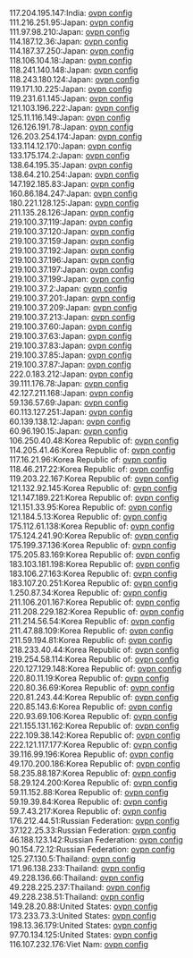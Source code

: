 117.204.195.147:India: [ovpn config](vpn/117_204_195_147.ovpn)  
111.216.251.95:Japan: [ovpn config](vpn/111_216_251_95.ovpn)  
111.97.98.210:Japan: [ovpn config](vpn/111_97_98_210.ovpn)  
114.187.12.36:Japan: [ovpn config](vpn/114_187_12_36.ovpn)  
114.187.37.250:Japan: [ovpn config](vpn/114_187_37_250.ovpn)  
118.106.104.18:Japan: [ovpn config](vpn/118_106_104_18.ovpn)  
118.241.140.148:Japan: [ovpn config](vpn/118_241_140_148.ovpn)  
118.243.180.124:Japan: [ovpn config](vpn/118_243_180_124.ovpn)  
119.171.10.225:Japan: [ovpn config](vpn/119_171_10_225.ovpn)  
119.231.61.145:Japan: [ovpn config](vpn/119_231_61_145.ovpn)  
121.103.196.222:Japan: [ovpn config](vpn/121_103_196_222.ovpn)  
125.11.116.149:Japan: [ovpn config](vpn/125_11_116_149.ovpn)  
126.126.191.78:Japan: [ovpn config](vpn/126_126_191_78.ovpn)  
126.203.254.174:Japan: [ovpn config](vpn/126_203_254_174.ovpn)  
133.114.12.170:Japan: [ovpn config](vpn/133_114_12_170.ovpn)  
133.175.174.2:Japan: [ovpn config](vpn/133_175_174_2.ovpn)  
138.64.195.35:Japan: [ovpn config](vpn/138_64_195_35.ovpn)  
138.64.210.254:Japan: [ovpn config](vpn/138_64_210_254.ovpn)  
147.192.185.83:Japan: [ovpn config](vpn/147_192_185_83.ovpn)  
160.86.184.247:Japan: [ovpn config](vpn/160_86_184_247.ovpn)  
180.221.128.125:Japan: [ovpn config](vpn/180_221_128_125.ovpn)  
211.135.28.126:Japan: [ovpn config](vpn/211_135_28_126.ovpn)  
219.100.37.119:Japan: [ovpn config](vpn/219_100_37_119.ovpn)  
219.100.37.120:Japan: [ovpn config](vpn/219_100_37_120.ovpn)  
219.100.37.159:Japan: [ovpn config](vpn/219_100_37_159.ovpn)  
219.100.37.192:Japan: [ovpn config](vpn/219_100_37_192.ovpn)  
219.100.37.196:Japan: [ovpn config](vpn/219_100_37_196.ovpn)  
219.100.37.197:Japan: [ovpn config](vpn/219_100_37_197.ovpn)  
219.100.37.199:Japan: [ovpn config](vpn/219_100_37_199.ovpn)  
219.100.37.2:Japan: [ovpn config](vpn/219_100_37_2.ovpn)  
219.100.37.201:Japan: [ovpn config](vpn/219_100_37_201.ovpn)  
219.100.37.209:Japan: [ovpn config](vpn/219_100_37_209.ovpn)  
219.100.37.213:Japan: [ovpn config](vpn/219_100_37_213.ovpn)  
219.100.37.60:Japan: [ovpn config](vpn/219_100_37_60.ovpn)  
219.100.37.63:Japan: [ovpn config](vpn/219_100_37_63.ovpn)  
219.100.37.83:Japan: [ovpn config](vpn/219_100_37_83.ovpn)  
219.100.37.85:Japan: [ovpn config](vpn/219_100_37_85.ovpn)  
219.100.37.87:Japan: [ovpn config](vpn/219_100_37_87.ovpn)  
222.0.183.212:Japan: [ovpn config](vpn/222_0_183_212.ovpn)  
39.111.176.78:Japan: [ovpn config](vpn/39_111_176_78.ovpn)  
42.127.211.168:Japan: [ovpn config](vpn/42_127_211_168.ovpn)  
59.136.57.69:Japan: [ovpn config](vpn/59_136_57_69.ovpn)  
60.113.127.251:Japan: [ovpn config](vpn/60_113_127_251.ovpn)  
60.139.138.12:Japan: [ovpn config](vpn/60_139_138_12.ovpn)  
60.96.190.15:Japan: [ovpn config](vpn/60_96_190_15.ovpn)  
106.250.40.48:Korea Republic of: [ovpn config](vpn/106_250_40_48.ovpn)  
114.205.41.46:Korea Republic of: [ovpn config](vpn/114_205_41_46.ovpn)  
117.16.21.96:Korea Republic of: [ovpn config](vpn/117_16_21_96.ovpn)  
118.46.217.22:Korea Republic of: [ovpn config](vpn/118_46_217_22.ovpn)  
119.203.22.167:Korea Republic of: [ovpn config](vpn/119_203_22_167.ovpn)  
121.132.92.145:Korea Republic of: [ovpn config](vpn/121_132_92_145.ovpn)  
121.147.189.221:Korea Republic of: [ovpn config](vpn/121_147_189_221.ovpn)  
121.151.33.95:Korea Republic of: [ovpn config](vpn/121_151_33_95.ovpn)  
121.184.5.13:Korea Republic of: [ovpn config](vpn/121_184_5_13.ovpn)  
175.112.61.138:Korea Republic of: [ovpn config](vpn/175_112_61_138.ovpn)  
175.124.241.90:Korea Republic of: [ovpn config](vpn/175_124_241_90.ovpn)  
175.199.37.136:Korea Republic of: [ovpn config](vpn/175_199_37_136.ovpn)  
175.205.83.169:Korea Republic of: [ovpn config](vpn/175_205_83_169.ovpn)  
183.103.181.198:Korea Republic of: [ovpn config](vpn/183_103_181_198.ovpn)  
183.106.27.163:Korea Republic of: [ovpn config](vpn/183_106_27_163.ovpn)  
183.107.20.251:Korea Republic of: [ovpn config](vpn/183_107_20_251.ovpn)  
1.250.87.34:Korea Republic of: [ovpn config](vpn/1_250_87_34.ovpn)  
211.106.201.167:Korea Republic of: [ovpn config](vpn/211_106_201_167.ovpn)  
211.208.229.182:Korea Republic of: [ovpn config](vpn/211_208_229_182.ovpn)  
211.214.56.54:Korea Republic of: [ovpn config](vpn/211_214_56_54.ovpn)  
211.47.88.109:Korea Republic of: [ovpn config](vpn/211_47_88_109.ovpn)  
211.59.194.81:Korea Republic of: [ovpn config](vpn/211_59_194_81.ovpn)  
218.233.40.44:Korea Republic of: [ovpn config](vpn/218_233_40_44.ovpn)  
219.254.58.114:Korea Republic of: [ovpn config](vpn/219_254_58_114.ovpn)  
220.127.129.148:Korea Republic of: [ovpn config](vpn/220_127_129_148.ovpn)  
220.80.11.19:Korea Republic of: [ovpn config](vpn/220_80_11_19.ovpn)  
220.80.36.69:Korea Republic of: [ovpn config](vpn/220_80_36_69.ovpn)  
220.81.243.44:Korea Republic of: [ovpn config](vpn/220_81_243_44.ovpn)  
220.85.143.6:Korea Republic of: [ovpn config](vpn/220_85_143_6.ovpn)  
220.93.69.106:Korea Republic of: [ovpn config](vpn/220_93_69_106.ovpn)  
221.155.131.162:Korea Republic of: [ovpn config](vpn/221_155_131_162.ovpn)  
222.109.38.142:Korea Republic of: [ovpn config](vpn/222_109_38_142.ovpn)  
222.121.117.177:Korea Republic of: [ovpn config](vpn/222_121_117_177.ovpn)  
39.116.99.196:Korea Republic of: [ovpn config](vpn/39_116_99_196.ovpn)  
49.170.200.186:Korea Republic of: [ovpn config](vpn/49_170_200_186.ovpn)  
58.235.88.187:Korea Republic of: [ovpn config](vpn/58_235_88_187.ovpn)  
58.29.124.200:Korea Republic of: [ovpn config](vpn/58_29_124_200.ovpn)  
59.11.152.88:Korea Republic of: [ovpn config](vpn/59_11_152_88.ovpn)  
59.19.39.84:Korea Republic of: [ovpn config](vpn/59_19_39_84.ovpn)  
59.7.43.217:Korea Republic of: [ovpn config](vpn/59_7_43_217.ovpn)  
176.212.44.51:Russian Federation: [ovpn config](vpn/176_212_44_51.ovpn)  
37.122.25.33:Russian Federation: [ovpn config](vpn/37_122_25_33.ovpn)  
46.188.123.142:Russian Federation: [ovpn config](vpn/46_188_123_142.ovpn)  
90.154.72.12:Russian Federation: [ovpn config](vpn/90_154_72_12.ovpn)  
125.27.130.5:Thailand: [ovpn config](vpn/125_27_130_5.ovpn)  
171.96.138.233:Thailand: [ovpn config](vpn/171_96_138_233.ovpn)  
49.228.136.66:Thailand: [ovpn config](vpn/49_228_136_66.ovpn)  
49.228.225.237:Thailand: [ovpn config](vpn/49_228_225_237.ovpn)  
49.228.238.51:Thailand: [ovpn config](vpn/49_228_238_51.ovpn)  
149.28.20.88:United States: [ovpn config](vpn/149_28_20_88.ovpn)  
173.233.73.3:United States: [ovpn config](vpn/173_233_73_3.ovpn)  
198.13.36.179:United States: [ovpn config](vpn/198_13_36_179.ovpn)  
97.70.134.125:United States: [ovpn config](vpn/97_70_134_125.ovpn)  
116.107.232.176:Viet Nam: [ovpn config](vpn/116_107_232_176.ovpn)  
